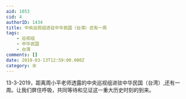 ```yaml
---
aid: 1053
cid: 4
authorID: 1434
title: 中央巡视组进驻中华民国（台湾）还有一周
tags:
    - 巡视组
    - 中华民国
    - 台湾
comments: []
date: 2019-03-13T12:59:00.000Z
category: 水
---
```


13-3-2019，距离周小平老师透露的中央巡视组进驻中华民国（台湾）,还有一周。让我们屏住呼吸，共同等待和见证这一重大历史时刻的到来。
